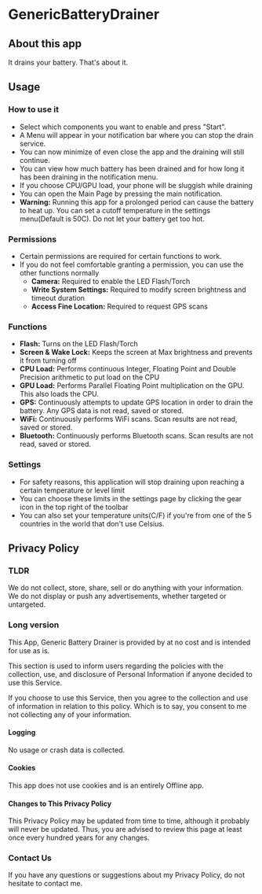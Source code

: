 # GenericBatteryDrainer

## About this app
It drains your battery. That's about it.  

## Usage

### How to use it
* Select which components you want to enable and press "Start".  
* A Menu will appear in your notification bar where you can stop the drain service.  
* You can now minimize of even close the app and the draining will still continue.  
* You can view how much battery has been drained and for how long it has been draining in the notification menu.  
* If you choose CPU/GPU load, your phone will be sluggish while draining  
* You can open the Main Page by pressing the main notification.  
* **Warning:** Running this app for a prolonged period can cause the battery to heat up. You can set a cutoff temperature in the settings menu(Default is 50C). Do not let your battery get too hot.  

### Permissions
* Certain permissions are required for certain functions to work.  
* If you do not feel comfortable granting a permission, you can use the other functions normally  
  * **Camera:** Required to enable the LED Flash/Torch
  * **Write System Settings:** Required to modify screen brightness and timeout duration
  * **Access Fine Location:** Required to request GPS scans

### Functions  
* **Flash:** Turns on the LED Flash/Torch  
* **Screen & Wake Lock:** Keeps the screen at Max brightness and prevents it from turning off  
* **CPU Load:** Performs continuous Integer, Floating Point and Double Precision arithmetic to put load on the CPU  
* **GPU Load:** Performs Parallel Floating Point multiplication on the GPU. This also loads the CPU.  
* **GPS:** Continuously attempts to update GPS location in order to drain the battery. Any GPS data is not read, saved or stored. 
* **WiFi:** Continuously performs WiFi scans. Scan results are not read, saved or stored.  
* **Bluetooth:** Continuously performs Bluetooth scans. Scan results are not read, saved or stored.

### Settings
* For safety reasons, this application will stop draining upon reaching a certain temperature or level limit  
* You can choose these limits in the settings page by clicking the gear icon in the top right of the toolbar  
* You can also set your temperature units(C/F) if you're from one of the 5 countries in the world that don't use Celsius.  

## Privacy Policy

### TLDR
We do not collect, store, share, sell or do anything with your information.  
We do not display or push any advertisements, whether targeted or untargeted.

### Long version

This App, Generic Battery Drainer is provided by at no cost and is intended for use as is.  

This section is used to inform users regarding the policies with the collection, use, and disclosure of Personal Information if anyone decided to use this Service.  

If you choose to use this Service, then you agree to the collection and use of information in relation to this policy. Which is to say, you consent to me not collecting any of your information.   

#### Logging

No usage or crash data is collected.

#### Cookies

This app does not use cookies and is an entirely Offline app.

#### Changes to This Privacy Policy

This Privacy Policy may be updated from time to time, although it probably will never be updated. Thus, you are advised to review this page at least once every hundred years for any changes.

### Contact Us

If you have any questions or suggestions about my Privacy Policy, do not hesitate to contact me.
